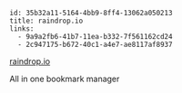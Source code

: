 ```
id: 35b32a11-5164-4bb9-8ff4-13062a050213
title: raindrop.io
links: 
  - 9a9a2fb6-41b7-11ea-b332-7f561162cd24
  - 2c947175-b672-40c1-a4e7-ae8117af8937
```

[raindrop.io](https://raindrop.io/)

All in one bookmark manager
